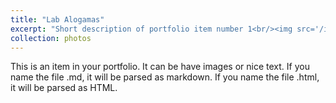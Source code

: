 ```yaml
---
title: "Lab Alogamas"
excerpt: "Short description of portfolio item number 1<br/><img src='/images/labalogamas.jpg'>"
collection: photos
---
```


This is an item in your portfolio. It can be have images or nice text. If you name the file .md, it will be parsed as markdown. If you name the file .html, it will be parsed as HTML. 
